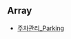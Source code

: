 # 

## Array
- [주차관리_Parking](https://github.com/Jinuk93/TIL/blob/master/Java/Hon_Gong_Java/ch02_%EB%B3%80%EC%88%98%EC%99%80%ED%83%80%EC%9E%85.md)


